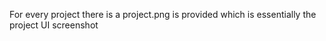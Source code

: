 For every project there is a project.png is provided which is essentially the project UI screenshot
